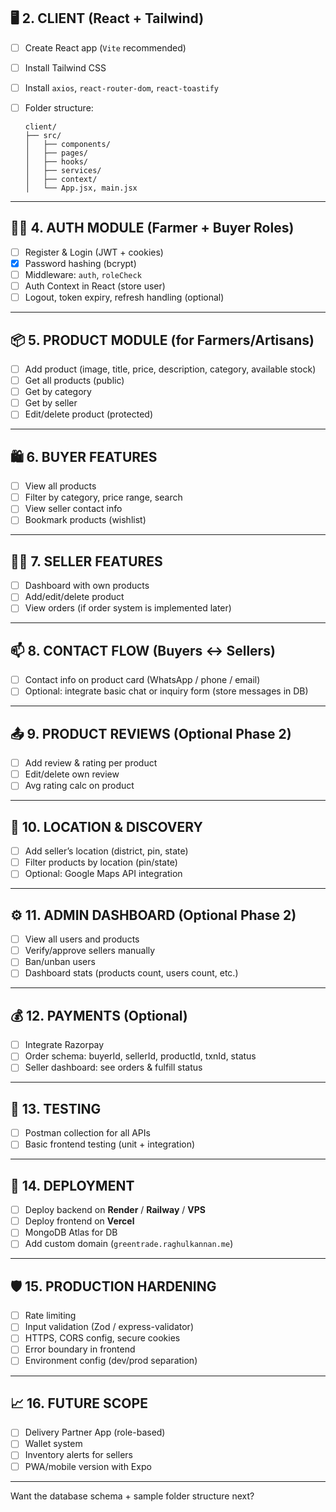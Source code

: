 

## 🖥️ 2. CLIENT (React + Tailwind)

* [ ] Create React app (`Vite` recommended)
* [ ] Install Tailwind CSS
* [ ] Install `axios`, `react-router-dom`, `react-toastify`
* [ ] Folder structure:

  ```
  client/
  ├── src/
  │   ├── components/
  │   ├── pages/
  │   ├── hooks/
  │   ├── services/
  │   ├── context/
  │   └── App.jsx, main.jsx
  ```
---

## 🧑‍🌾 4. AUTH MODULE (Farmer + Buyer Roles)

* [ ] Register & Login (JWT + cookies)
* [X] Password hashing (bcrypt)
* [ ] Middleware: `auth`, `roleCheck`
* [ ] Auth Context in React (store user)
* [ ] Logout, token expiry, refresh handling (optional)

---

## 📦 5. PRODUCT MODULE (for Farmers/Artisans)

* [ ] Add product (image, title, price, description, category, available stock)
* [ ] Get all products (public)
* [ ] Get by category
* [ ] Get by seller
* [ ] Edit/delete product (protected)

---

## 🛍️ 6. BUYER FEATURES

* [ ] View all products
* [ ] Filter by category, price range, search
* [ ] View seller contact info
* [ ] Bookmark products (wishlist)

---

## 🧑‍🌾 7. SELLER FEATURES

* [ ] Dashboard with own products
* [ ] Add/edit/delete product
* [ ] View orders (if order system is implemented later)

---

## 📫 8. CONTACT FLOW (Buyers ↔ Sellers)

* [ ] Contact info on product card (WhatsApp / phone / email)
* [ ] Optional: integrate basic chat or inquiry form (store messages in DB)

---

## 📤 9. PRODUCT REVIEWS (Optional Phase 2)

* [ ] Add review & rating per product
* [ ] Edit/delete own review
* [ ] Avg rating calc on product

---

## 📍 10. LOCATION & DISCOVERY

* [ ] Add seller’s location (district, pin, state)
* [ ] Filter products by location (pin/state)
* [ ] Optional: Google Maps API integration

---

## ⚙️ 11. ADMIN DASHBOARD (Optional Phase 2)

* [ ] View all users and products
* [ ] Verify/approve sellers manually
* [ ] Ban/unban users
* [ ] Dashboard stats (products count, users count, etc.)

---

## 💰 12. PAYMENTS (Optional)

* [ ] Integrate Razorpay
* [ ] Order schema: buyerId, sellerId, productId, txnId, status
* [ ] Seller dashboard: see orders & fulfill status

---

## 🧪 13. TESTING

* [ ] Postman collection for all APIs
* [ ] Basic frontend testing (unit + integration)

---

## 🚀 14. DEPLOYMENT

* [ ] Deploy backend on **Render** / **Railway** / **VPS**
* [ ] Deploy frontend on **Vercel**
* [ ] MongoDB Atlas for DB
* [ ] Add custom domain (`greentrade.raghulkannan.me`)

---

## 🛡️ 15. PRODUCTION HARDENING

* [ ] Rate limiting
* [ ] Input validation (Zod / express-validator)
* [ ] HTTPS, CORS config, secure cookies
* [ ] Error boundary in frontend
* [ ] Environment config (dev/prod separation)

---

## 📈 16. FUTURE SCOPE

* [ ] Delivery Partner App (role-based)
* [ ] Wallet system
* [ ] Inventory alerts for sellers
* [ ] PWA/mobile version with Expo

---

Want the database schema + sample folder structure next?
